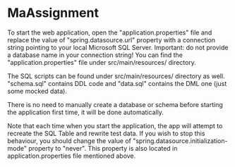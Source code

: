 # MaAssignment

To start the web application, open the "application.properties" file and replace the value of "spring.datasource.url" property with a connection string pointing to your local Microsoft SQL Server. Important: do not provide a database name in your connection string! You can find the "application.properties" file under src/main/resources/ directory.

The SQL scripts can be found under src/main/resources/ directory as well. "schema.sql" contains DDL code and "data.sql" contains the DML one (just some mocked data).

There is no need to manually create a database or schema before starting the application first time, it will be done automatically. 

Note that each time when you start the application, the app will attempt to recreate the SQL Table and rewrite test data. If you wish to stop this behaviour, you should change the value of "spring.datasource.initialization-mode" property to "never". This property is also located in application.properties file mentioned above.